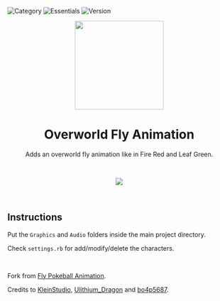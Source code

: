 ![Category](https://badgen.net/badge/Category/Gameplay/green)
![Essentials](https://badgen.net/badge/Essentials/20.1/orange)
![Version](https://badgen.net/badge/Version/1.0.0/cyan)

<p align="center">
<img width="200px" src="https://user-images.githubusercontent.com/63038410/181026119-7065d9fd-01d3-401a-b161-59ce55106888.png">
</p>

<h1 align="center">Overworld Fly Animation</h1>

<p align="center">
Adds an overworld fly animation like in Fire Red and Leaf Green.
</p>

<br>
<a href="https://micktk.github.io/Pokemon-Essentials-Plugins/index.html#/home?url=https://github.com/MickTK/Pokemon-Essentials-Plugins/tree/main/
Overworld%20Fly%20Animation
&fileName=Overworld%20Fly%20Animation
&rootDirectory=true"><p align="center">
<img src="https://custom-icon-badges.herokuapp.com/badge/-Download-red?style=for-the-badge&logo=download&logoColor=white">
</p></a>
<br>

## Instructions
Put the `Graphics` and `Audio` folders inside the main project directory.

Check `settings.rb` for add/modify/delete the characters.

<br>

Fork from [Fly Pokeball Animation](https://github.com/bo4p5687/PE-Custom-Script/tree/master/Fly%20Pokeball%20Animation).

Credits to [KleinStudio](https://www.deviantart.com/kleinstudio), [Ulithium_Dragon](https://www.pokecommunity.com/member.php?u=531836) and [bo4p5687](https://reliccastle.com/members/7526/).
